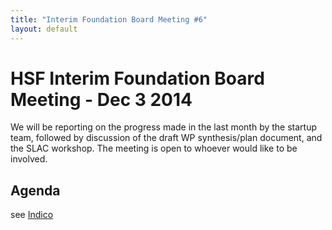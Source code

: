 ```yaml
---
title: "Interim Foundation Board Meeting #6"
layout: default
---
```


# HSF Interim Foundation Board Meeting - Dec 3 2014

We will be reporting on the progress made in the last month by the startup team, followed by discussion of the draft WP synthesis/plan document, and the SLAC workshop. The meeting is open to whoever would like to be involved.

## Agenda

see [Indico](https://indico.cern.ch/event/355946/)

